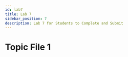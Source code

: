 ```yaml
---
id: lab7
title: Lab 7
sidebar_position: 7
description: Lab 7 for Students to Complete and Submit
---
```


# Topic File 1
